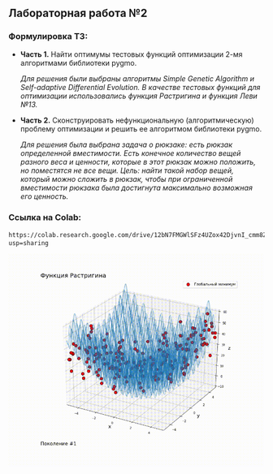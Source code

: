## Лабораторная работа №2

### Формулировка ТЗ:

*   **Часть 1.** Найти оптимумы тестовых функций оптимизации 2-мя алгоритмами библиотеки pygmo.

     *Для решения были выбраны алгоритмы Simple Genetic Algorithm и Self-adaptive Differential Evolution. В качестве тестовых функций для оптимизации использовались           функция Растригина и функция Леви №13.*

*   **Часть 2.** Сконструировать нефункциональную (алгоритмическую) проблему оптимизации и решить ее алгоритмом библиотеки pygmo.

     *Для решения была выбрана задача о рюкзаке: есть рюкзак определенной вместимости. Есть конечное количество вещей разного веса и ценности, которые в этот рюкзак можно     положить, но поместятся не все вещи. Цель: найти такой набор вещей, который можно сложить в рюкзак, чтобы при ограниченной вместимости рюкзака была достигнута           максимально возможная его ценность.*

### Ссылка на Colab:

    https://colab.research.google.com/drive/12bN7FMGWlSFz4UZox42DjvnI_cmm8Z36?usp=sharing

![screen-gif](./sga.gif)
